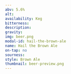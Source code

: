 ```yaml
---
abv: 5.6%
alt:
availability: Keg
bitterness: 
description:
gravity: 
img: beer.png
modal-id: hail-the-brown-ale
name: Hail the Brown Ale
on-tap: no
sourness: 
style: Brown Ale
thumbnail: beer-preview.png
---
```

